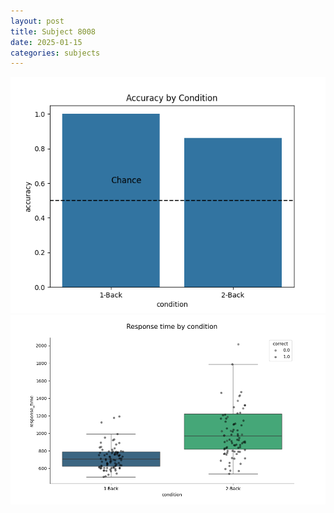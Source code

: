 ```yaml
---
layout: post
title: Subject 8008
date: 2025-01-15
categories: subjects
---
```


![](data/8008/run-11/8008_ATS_acc.png)
![](data/8008/run-11/8008_ATS_rt.png)
